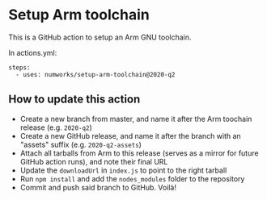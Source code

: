 # Setup Arm toolchain

This is a GitHub action to setup an Arm GNU toolchain.

In actions.yml:

```
steps:
  - uses: numworks/setup-arm-toolchain@2020-q2
```

## How to update this action

- Create a new branch from master, and name it after the Arm toochain release (e.g. `2020-q2`)
- Create a new GitHub release, and name it after the branch with an "assets" suffix (e.g. `2020-q2-assets`)
- Attach all tarballs from Arm to this release (serves as a mirror for future GitHub action runs), and note their final URL
- Update the `downloadUrl` in `index.js` to point to the right tarball
- Run `npm install` and add the `nodes_modules` folder to the repository
- Commit and push said branch to GitHub. Voilà!
